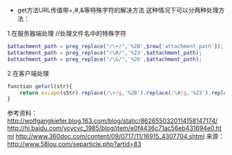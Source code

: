 + get方法URL传值带+,#,&等特殊字符的解决方法
这种情况下可以分两种处理方法：

1.在服务器端处理
//处理文件名中的特殊字符  
```php
$attachment_path = preg_replace("/\+/",'%2B',$row['attachment_path']);  
$attachment_path = preg_replace("/\#/",'%23',$attachment_path);  
$attachment_path = preg_replace("/\&/",'%26',$attachment_path);  
```
2.在客户端处理
```js
‍function geturl(str){  
    return escape(sStr).replace(/\+/g,'%2B').replace(/\#/g,'%23').replace(/\&/g,'%26');  
}  
```
参考资料：
http://wolfgangkiefer.blog.163.com/blog/static/8626550320114158147174/
http://hi.baidu.com/ycycyc_1985/blog/item/e0f4436c71ac56eb431694e0.html
http://www.360doc.com/content/09/0717/11/16915_4307704.shtml
来源： <http://www.58lou.com/separticle.php?artid=83>
